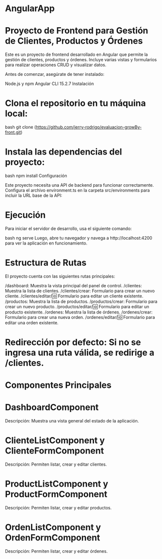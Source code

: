 # AngularApp

# Proyecto de Frontend para Gestión de Clientes, Productos y Órdenes
Este es un proyecto de frontend desarrollado en Angular que permite la gestión de clientes, productos y órdenes. Incluye varias vistas y formularios para realizar operaciones CRUD y visualizar datos.


Antes de comenzar, asegúrate de tener instalado:

Node.js y npm
Angular CLI 15.2.7
Instalación

# Clona el repositorio en tu máquina local:

bash
git clone (https://github.com/jerry-rodrigo/evaluacion-growBy-front.git)

# Instala las dependencias del proyecto:

bash
npm install
Configuración

Este proyecto necesita una API de backend para funcionar correctamente. Configura el archivo environment.ts en la carpeta src/environments para incluir la URL base de la API:

# Ejecución
Para iniciar el servidor de desarrollo, usa el siguiente comando:

bash
ng serve
Luego, abre tu navegador y navega a http://localhost:4200 para ver la aplicación en funcionamiento.

# Estructura de Rutas
El proyecto cuenta con las siguientes rutas principales:

/dashboard: Muestra la vista principal del panel de control.
/clientes: Muestra la lista de clientes.
/clientes/crear: Formulario para crear un nuevo cliente.
/clientes/editar/:id: Formulario para editar un cliente existente.
/productos: Muestra la lista de productos.
/productos/crear: Formulario para crear un nuevo producto.
/productos/editar/:id: Formulario para editar un producto existente.
/ordenes: Muestra la lista de órdenes.
/ordenes/crear: Formulario para crear una nueva orden.
/ordenes/editar/:id: Formulario para editar una orden existente.

# Redirección por defecto: Si no se ingresa una ruta válida, se redirige a /clientes.

# Componentes Principales
# DashboardComponent
Descripción: Muestra una vista general del estado de la aplicación.

# ClienteListComponent y ClienteFormComponent
Descripción: Permiten listar, crear y editar clientes.

# ProductListComponent y ProductFormComponent
Descripción: Permiten listar, crear y editar productos.

# OrdenListComponent y OrdenFormComponent
Descripción: Permiten listar, crear y editar órdenes.
